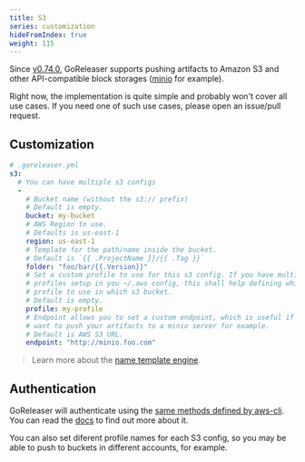 ```yaml
---
title: S3
series: customization
hideFromIndex: true
weight: 115
---
```


Since [v0.74.0](https://github.com/goreleaser/goreleaser/releases/tag/v0.74.0),
GoReleaser supports pushing artifacts to Amazon S3 and other API-compatible
block storages ([minio][] for example).

[minio]: https://www.minio.io

Right now, the implementation is quite simple and probably won't cover all
use cases. If you need one of such use cases, please open an issue/pull request.

## Customization

```yaml
# .goreleaser.yml
s3:
  # You can have multiple s3 configs
  -
    # Bucket name (without the s3:// prefix)
    # Default is empty.
    bucket: my-bucket
    # AWS Region to use.
    # Defaults is us-east-1
    region: us-east-1
    # Template for the path/name inside the bucket.
    # Default is `{{ .ProjectName }}/{{ .Tag }}`
    folder: "foo/bar/{{.Version}}"
    # Set a custom profile to use for this s3 config. If you have multiple
    # profiles setup in you ~/.aws config, this shall help defining which
    # profile to use in which s3 bucket.
    # Default is empty.
    profile: my-profile
    # Endpoint allows you to set a custom endpoint, which is useful if you
    # want to push your artifacts to a minio server for example.
    # Default is AWS S3 URL.
    endpoint: "http://minio.foo.com"
```

> Learn more about the [name template engine](/templates).

## Authentication

GoReleaser will authenticate using the [same methods defined by aws-cli][auth].
You can read the [docs][auth] to find out more about it.

You can also set diferent profile names for each S3 config, so you may be able
to push to buckets in different accounts, for example.

[auth]: https://docs.aws.amazon.com/cli/latest/userguide/cli-chap-getting-started.html
